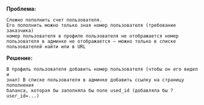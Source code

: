 **Проблема:**  

    Сложно пополнить счет пользователя.
    Его пополнить можно только зная номер пользователя (требование заказчика)
    номер пользователя в профиле пользователя не отображается номер
    пользователя в админке не отображается — можно только в списке
    пользователей найти или в URL  

**Решение:**  

    В профиль пользователя добавить номер пользователя (чтобы он его видел и
    знал) В списке пользователя в админке добавить ссылку на страницу пополнения
    баланса, которая бы заполняла бы поле used_id (добавляла бы ?user_id=...)


